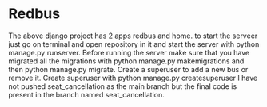 # Redbus

The above django project has 2 apps redbus and home.
to start the serveer just go on terminal and open repository in it and start the server with python manage.py runserver.
Before running the server make sure that you have migrated all the migrations with python manage.py makemigrations and then python manage.py migrate.
Create a superuser to add a new bus or remove it.
Create superuser with python manage.py createsuperuser
I have not pushed seat_cancellation as the main branch but the final code is present in the branch named seat_cancellation.
